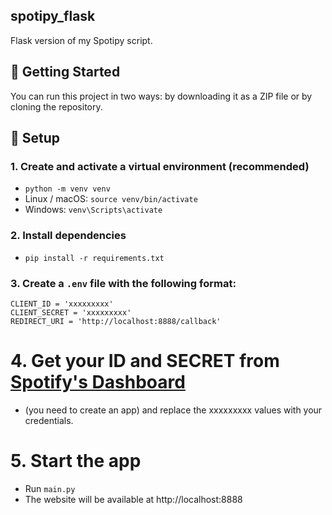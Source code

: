 ## spotipy_flask
Flask version of my Spotipy script.

## 🚀 Getting Started

You can run this project in two ways: by downloading it as a ZIP file or by cloning the repository.

## 🔧 Setup

### 1. Create and activate a virtual environment (recommended)
- `python -m venv venv` 
- Linux / macOS: `source venv/bin/activate`
- Windows: `venv\Scripts\activate`

### 2. Install dependencies
- `pip install -r requirements.txt`

### 3. Create a `.env` file with the following format:
```
CLIENT_ID = 'xxxxxxxxx'
CLIENT_SECRET = 'xxxxxxxxx'
REDIRECT_URI = 'http://localhost:8888/callback'
```
# 4. Get your ID and SECRET from [Spotify's Dashboard](https://developer.spotify.com/dashboard)
- (you need to create an app) and replace the xxxxxxxxx values with your credentials.
# 5. Start the app
- Run `main.py`
- The website will be available at http://localhost:8888
